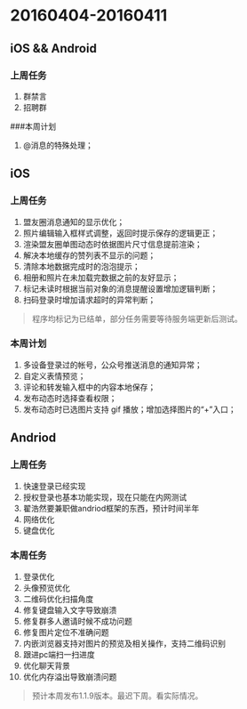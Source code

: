 # 20160404-20160411

## iOS && Android

### 上周任务

1. 群禁言
1. 招聘群

###本周计划

1. @消息的特殊处理；

## iOS

### 上周任务

1. 盟友圈消息通知的显示优化；
1. 照片编辑输入框样式调整，返回时提示保存的逻辑更正；
1. 渲染盟友圈单图动态时依据图片尺寸信息提前渲染；
1. 解决本地缓存的赞列表不显示的问题；
1. 清除本地数据完成时的泡泡提示；
1. 相册和照片在未加载完数据之前的友好显示；
1. 标记未读时根据当前对象的消息提醒设置增加逻辑判断；
1. 扫码登录时增加请求超时的异常判断；

> 程序均标记为已结单，部分任务需要等待服务端更新后测试。

### 本周计划

1. 多设备登录过的帐号，公众号推送消息的通知异常；
1. 自定义表情预览；
1. 评论和转发输入框中的内容本地保存；
1. 发布动态时选择查看权限；
1. 发布动态时已选图片支持 gif 播放；增加选择图片的“+”入口；

## Andriod

### 上周任务

1. 快速登录已经实现
1. 授权登录也基本功能实现，现在只能在内网测试
1. 翟浩然要兼职做andriod框架的东西，预计时间半年
1. 网络优化
1. 键盘优化

### 本周任务

1. 登录优化
1. 头像预览优化
1. 二维码优化扫描角度
1. 修复键盘输入文字导致崩溃
1. 修复群多人邀请时候不成功问题
1. 修复图片定位不准确问题
1. 内嵌浏览器支持对图片的预览及相关操作，支持二维码识别
1. 跟进pc端扫一扫进度
1. 优化聊天背景
1. 优化内存溢出导致崩溃问题

> 预计本周发布1.1.9版本。最迟下周。看实际情况。